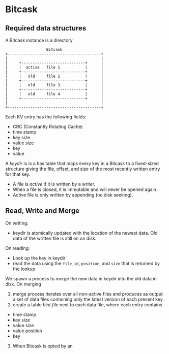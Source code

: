 # Bitcask
## Required data structures
A Bitcask instance is a directory
```
                  Bitcask
+-----------------------------------------+
|                                         |
|     +----------------------------+      |
|     |  active   file 1           |      |
|     +----------------------------+      |
|     |   old     file 2           |      |
|     +----------------------------+      |
|     |   old     file 3           |      |
|     +----------------------------+      |
|     |   old     file 4           |      |
|     +----------------------------+      |
|                                         |
+-----------------------------------------+
```
Each KV entry has the following fields:
  - CRC (Constantly Rotating Cache)
  - time stamp
  - key size
  - value size
  - key 
  - value

A *keydir* is  is a has table that maps every key in a Bitcask to a fixed-sized
structure giving the file, offset, and size of the most recently written entry 
for that key.

- A file is *active* if it is written by a writer.
- When a file is closed, it is immutable and will never be opened again.
- Active file is only written by appending (no disk seeking).

## Read, Write and Merge
On writing:
- keydir is atomically updated with the location of the newest data. Old data 
  of the written file is still on on disk.

On reading:
- Look up the key in keydir
- read the data using the `file_id`, `position`, and `size` that is returned 
  by the lookup

We spawn a process to *merge* the new data in keydir into the old data in disk.
On merging
1. merge process iterates over all non-active files and produces as output a set
  of data files containing only the latest version of each present key.
2. create a table *hint file* next to each data file, where each entry contains
  - time stamp
  - key size
  - value size
  - value position 
  - key
3. When Bitcask is opted by an 


